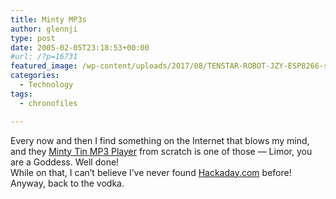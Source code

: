 ```yaml
---
title: Minty MP3s
author: glennji
type: post
date: 2005-02-05T23:18:53+00:00
#url: /?p=16731
featured_image: /wp-content/uploads/2017/08/TENSTAR-ROBOT-JZY-ESP8266-serial-WIFI-Witty-cloud-Development-Board-ESP-12F-module-MINI-nodemcu.jpg_640x640.jpg
categories:
  - Technology
tags:
  - chronofiles

---
```

<div class="post">
  <div class="post-body">
    Every now and then I find something on the Internet that blows my mind, and they <a href="https://web.archive.org/web/20050213162057/http://web.media.mit.edu/~ladyada/make/minty/index.html">Minty Tin MP3 Player</a> from scratch is one of those &#8212; Limor, you are a Goddess. Well done!<br /> While on that, I can&#8217;t believe I&#8217;ve never found <a href="https://web.archive.org/web/20050213162057/http://www.hackaday.com/">Hackaday.com</a> before!<br /> Anyway, back to the vodka.
  </div>
</div>
